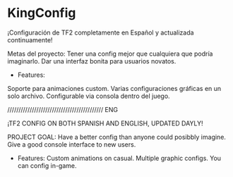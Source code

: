# KingConfig
¡Configuración de TF2 completamente en Español y actualizada continuamente!

Metas del proyecto:
Tener una config mejor que cualquiera que podría imaginarlo.
Dar una interfaz bonita para usuarios novatos.

- Features:

Soporte para animaciones custom.
Varias configuraciones gráficas en un solo archivo.
Configurable via consola dentro del juego.

///////////////////////////////////////////
ENG

¡TF2 CONFIG ON BOTH SPANISH AND ENGLISH, UPDATED DAYLY!

PROJECT GOAL:
Have a better config than anyone could posibbly imagine.
Give a good console interface to new users.

- Features:
Custom animations on casual.
Multiple graphic configs.
You can config in-game.
